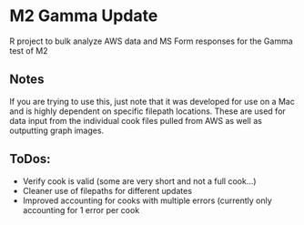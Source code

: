 # M2 Gamma Update
R project to bulk analyze AWS data and MS Form responses for the Gamma test of M2

## Notes
If you are trying to use this, just note that it was developed for use on a Mac and is highly dependent on specific filepath locations.  These are used for data input from the individual cook files pulled from AWS as well as outputting graph images.  

## ToDos:
* Verify cook is valid (some are very short and not a full cook...)
* Cleaner use of filepaths for different updates
* Improved accounting for cooks with multiple errors (currently only accounting for 1 error per cook
